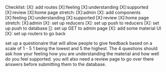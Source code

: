
Checklist:
[X]: add routes 
    [X]:feeling
    [X]:understanding
    [X]:supported
    [X]:review
    [X]:home page
    stretch:
    [X]:admin 
[X]: add components 
    [X]:feeling
    [X]:understanding
    [X]:supported
    [X]:review
    [X]:home page
    stretch:
    [X]:admin 
[X]: set up reducers 
[X]: set up push to reducers
[X]: set up push to database
[]: set up GET to admin page
[X]: add some material UI 
[X]: set up routers to go back 

set up a questionaire that will allow people to give feedback based on a scale of 1 - 5 1 being the lowest and 5 the highest. The 4 questions should ask how your feeling how you are understanding  the material and how well do you feel supported. you will also need a review page to go over there answers before submitting them to the database.

 